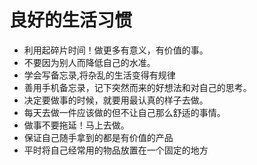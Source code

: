 # 良好的生活习惯

- 利用起碎片时间！做更多有意义，有价值的事。
- 不要因为别人而降低自己的水准。
- 学会写备忘录,将杂乱的生活变得有规律
- 善用手机备忘录，记下突然而来的好想法和对自己的思考。
- 决定要做事的时候，就要用最认真的样子去做。
- 每天去做一件应该做的但不让自己那么舒适的事情。
- 做事不要拖延！马上去做。
- 保证自己随手拿到的都是有价值的产品
- 平时将自己经常用的物品放置在一个固定的地方
